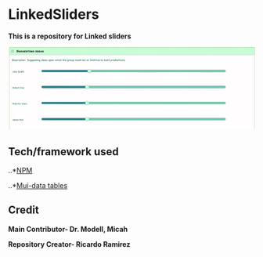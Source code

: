 # LinkedSliders
<b>This is a repository for Linked sliders </b>

![alt text](IMG/d96f0bb086707422ee4580b616af1fc8.gif "sliders")

<h2>Tech/framework used</h2>

..*[NPM](https://www.npmjs.com/)

..*[Mui-data tables](https://github.com/mui-org/material-ui)

<h2>Credit</h2>
<b>Main Contributor- Dr. Modell, Micah</b>

<b>Repository Creator- Ricardo Ramirez</b>
